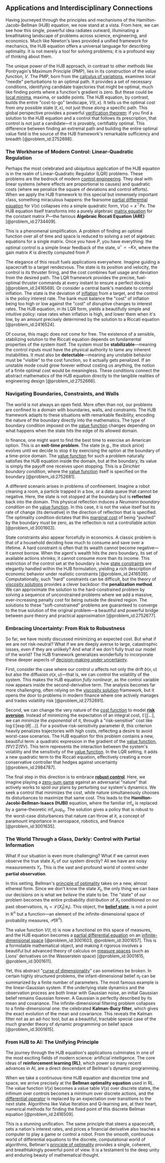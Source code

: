 ## Applications and Interdisciplinary Connections

Having journeyed through the principles and mechanisms of the Hamilton-Jacobi-Bellman (HJB) equation, we now stand at a vista. From here, we can see how this single, powerful idea radiates outward, illuminating a breathtaking landscape of problems across science, engineering, and economics. Much like Newton's laws provided a unified framework for mechanics, the HJB equation offers a universal language for describing optimality. It is not merely a tool for solving problems; it is a profound way of thinking about them.

The unique power of the HJB approach, in contrast to other methods like Pontryagin's Maximum Principle (PMP), lies in its construction of the *value function*, $V$. The PMP, born from the [calculus of variations](@article_id:141740), examines local "needle" perturbations to an optimal path. It provides a set of necessary conditions, identifying candidate trajectories that might be optimal, much like finding points where a function's gradient is zero. But these could be [local minima](@article_id:168559), maxima, or saddle points. The HJB equation, by contrast, builds the entire "cost-to-go" landscape, $V(t,x)$. It tells us the optimal cost from *any* possible state $(t,x)$, not just those along a specific path. This global perspective provides a powerful [verification theorem](@article_id:184686): if you find a solution to the HJB equation and a control that follows its prescription, that control is not just a candidate—it is provably, certifiably optimal. This difference between finding an extremal path and building the entire optimal value field is the source of the HJB framework's remarkable sufficiency and breadth [@problem_id:2752698].

### The Workhorse of Modern Control: Linear-Quadratic Regulation

Perhaps the most celebrated and ubiquitous application of the HJB equation is in the realm of Linear-Quadratic Regulator (LQR) problems. These problems are the bedrock of modern [control engineering](@article_id:149365). They deal with linear systems (where effects are proportional to causes) and quadratic costs (where we penalize the square of deviations and control efforts). When we apply the HJB framework to this special but immensely important class, something miraculous happens: the fearsome [partial differential equation](@article_id:140838) for $V(x)$ collapses into a simple quadratic form, $V(x) = x^{\top} P x$. The HJB equation itself transforms into a purely algebraic [matrix equation](@article_id:204257) for the constant matrix $P$—the famous **Algebraic Riccati Equation (ARE)** [@problem_id:2734409].

This is a phenomenal simplification. A problem of finding an optimal function over all of time and space is reduced to solving a set of algebraic equations for a single matrix. Once you have $P$, you have everything: the optimal control is a simple linear feedback of the state, $u^\star = -Kx$, where the gain matrix $K$ is directly computed from $P$.

The elegance of this result fuels applications everywhere. Imagine guiding a spacecraft to a target rendezvous. The state is its position and velocity, the control is its thruster firing, and the cost combines fuel usage and deviation from the desired path. The LQR framework provides the precise, fuel-optimal thruster commands at every instant to ensure a perfect docking [@problem_id:2416569]. Or consider a central bank's mandate to control inflation. The state is the deviation of [inflation](@article_id:160710) from a target, and the control is the policy interest rate. The bank must balance the "cost" of inflation being too high or low against the "cost" of disruptive changes to interest rates. The HJB equation, in its LQR form, yields a beautifully simple and intuitive policy: raise rates when inflation is high, and lower them when it's low, by an amount precisely determined by the solution to a Riccati equation [@problem_id:2416524].

Of course, this magic does not come for free. The existence of a sensible, stabilizing solution to the Riccati equation depends on fundamental properties of the system itself. The system must be **stabilizable**—meaning the control inputs must have the physical authority to tame any inherent instabilities. It must also be **detectable**—meaning any unstable behavior must be "visible" to the cost function, so it actually gets penalized. If an unstable mode could grow forever without costing us anything, the notion of a finite optimal cost would be meaningless. These conditions connect the abstract mathematics of the HJB equation directly to the tangible realities of engineering design [@problem_id:2752666].

### Navigating Boundaries, Constraints, and Walls

The world is not always an open field. More often than not, our problems are confined to a domain with boundaries, walls, and constraints. The HJB framework adapts to these situations with remarkable flexibility, encoding the nature of the boundary directly into the mathematics. The type of boundary condition imposed on the [value function](@article_id:144256) changes depending on what happens when the state hits the edge of its allowed domain.

In finance, one might want to find the best time to exercise an American option. This is an **exit-time problem**. The state (e.g., the stock price) evolves until we decide to stop it by exercising the option at the boundary of a time-price domain. The [value function](@article_id:144256) for such a problem naturally satisfies the HJB equation inside the domain, but at the boundary, its value is simply the payoff one receives upon stopping. This is a *Dirichlet boundary condition*, where the [value function](@article_id:144256) itself is specified on the boundary [@problem_id:2752681].

A different scenario arises in problems of confinement. Imagine a robot cleaning a room, a particle trapped in a box, or a data queue that cannot be negative. Here, the state is not stopped at the boundary but is **reflected** back into the domain. This physical reflection induces a *Neumann boundary condition* on the [value function](@article_id:144256). In this case, it is not the value itself but its rate of change (its derivative) in the direction of reflection that is specified. The optimality condition dictates that this [marginal cost](@article_id:144105) of being "pushed" by the boundary must be zero, as the reflection is not a controllable action [@problem_id:3001603].

State constraints also appear forcefully in economics. A classic problem is that of a household deciding how much to consume and save over a lifetime. A hard constraint is often that its wealth cannot become negative—it cannot borrow. When the agent's wealth hits the zero boundary, its set of available actions shrinks; it cannot consume more than its income. This restriction of the control set at the boundary is how [state constraints](@article_id:271122) are elegantly handled within the HJB formulation, yielding a rich description of economic behavior under realistic constraints [@problem_id:2416539]. Computationally, such "hard" constraints can be difficult, but the theory of [viscosity solutions](@article_id:177102) provides a clever backdoor: the **penalization method**. We can approximate the solution to the hard-constrained problem by solving a sequence of unconstrained problems where we add a massive, ever-increasing penalty cost for being outside the desired region. The solutions to these "soft-constrained" problems are guaranteed to converge to the true solution of the original problem—a beautiful and powerful bridge between pure theory and practical approximation [@problem_id:2752677].

### Embracing Uncertainty: From Risk to Robustness

So far, we have mostly discussed minimizing an expected cost. But what if we are not risk-neutral? What if we are deeply averse to large, catastrophic losses, even if they are unlikely? And what if we don't fully trust our model of the world? The HJB framework generalizes wonderfully to incorporate these deeper aspects of [decision-making under uncertainty](@article_id:142811).

First, consider the case where our control $u$ affects not only the drift $b(x,u)$ but also the diffusion $\sigma(x,u)$—that is, we can control the volatility of the system. This makes the HJB equation *fully nonlinear*, as the control variable now appears inside the second-derivative term. The analysis becomes far more challenging, often relying on the [viscosity solution](@article_id:197864) framework, but it opens the door to problems in modern finance where one actively manages and trades volatility risk [@problem_id:2752691].

Second, we can change the very nature of the [cost function](@article_id:138187) to model **[risk aversion](@article_id:136912)**. Instead of minimizing the expectation of an integral cost, $\mathbb{E}\left[\int \dots \right]$, we can minimize the *exponential* of it, through a "risk-sensitive" cost like $\log \mathbb{E}\left[\exp(\theta \int \dots )\right]$. For a positive risk-sensitivity parameter $\theta$, this criterion heavily penalizes trajectories with high costs, reflecting a desire to avoid worst-case scenarios. The HJB equation for this problem contains a new, beautiful term: a quadratic expression in the gradient of the [value function](@article_id:144256), $(\nabla V)' \Sigma (\nabla V)$. This term represents the interaction between the system's volatility and the sensitivity of the [value function](@article_id:144256). In the LQR setting, it adds a new quadratic term to the Riccati equation, effectively creating a more conservative controller that hedges against uncertainty [@problem_id:2984787].

The final step in this direction is to embrace **[robust control](@article_id:260500)**. Here, we imagine playing a [zero-sum game](@article_id:264817) against an adversarial "nature" that actively works to spoil our plans by perturbing our system's dynamics. We seek a control that minimizes the cost, while nature simultaneously chooses its disturbances to maximize that same cost. This leads to the **Hamilton-Jacobi-Bellman-Isaacs (HJBI)** equation, where the familiar $\inf_u$ is replaced by a game-theoretic $\inf_u \sup_\eta$. The solution gives a policy that is robust to the worst-case disturbances that nature can throw at it, a concept of paramount importance in aerospace, robotics, and finance [@problem_id:3001635].

### The World Through a Glass, Darkly: Control with Partial Information

What if our situation is even more challenging? What if we cannot even observe the true state $X_t$ of our system directly? All we have are noisy measurements $Y_t$. This is the vast and profound world of control under **partial observation**.

In this setting, Bellman's [principle of optimality](@article_id:147039) takes on a new, almost ethereal form. Since we don't know the state $X_t$, the only thing we can base our decisions on is what we *believe* the state to be. The "state" of our problem becomes the entire probability distribution of $X_t$ conditioned on our past observations, $\pi_t = \mathcal{L}(X_t | \mathcal{Y}_t)$. This object, the **[belief state](@article_id:194617)**, is not a point in $\mathbb{R}^n$ but a function—an element of the infinite-dimensional space of probability measures, $\mathcal{P}(\mathbb{R}^n)$.

The value function $V(t, \pi)$ is now a functional on this space of measures, and the HJB equation becomes a [partial differential equation](@article_id:140838) on an [infinite-dimensional space](@article_id:138297) [@problem_id:3001603, @problem_id:3001657]. This is a formidable mathematical object, and making it rigorous involves a beautiful but advanced theory of calculus on [measure spaces](@article_id:191208) (such as Lions' derivatives on the Wasserstein space) [@problem_id:3001615, @problem_id:3001611].

Yet, this abstract "[curse of dimensionality](@article_id:143426)" can sometimes be broken. In certain highly structured problems, the infant-dimensional belief $\pi_t$ can be summarized by a finite number of parameters. The most famous example is the linear-Gaussian system. If the underlying state dynamics and the observation process are both linear with Gaussian noise, an initial Gaussian belief remains Gaussian forever. A Gaussian is perfectly described by its mean and covariance. The infinite-dimensional filtering problem collapses to a finite-dimensional one: the celebrated **Kalman-Bucy filter**, which gives the exact evolution of the mean and covariance. This reveals the Kalman filter not as an ad-hoc tool, but as a beautiful, tractable special case of the much grander theory of dynamic programming on belief space [@problem_id:3001615].

### From HJB to AI: The Unifying Principle

The journey through the HJB equation's applications culminates in one of the most exciting fields of modern science: artificial intelligence. The core ideas of **reinforcement learning (RL)**, which power so many recent advances in AI, are a direct descendant of Bellman's dynamic programming.

When we take a continuous-time HJB equation and discretize time and space, we arrive precisely at the **Bellman optimality equation** used in RL. The value function $V(x)$ becomes a value table $V(s)$ over discrete states, the infimum over controls becomes a minimum over discrete actions, and the [differential operator](@article_id:202134) is replaced by an expectation over transitions to the next state. Algorithms like Value Iteration and Q-learning are, at their heart, numerical methods for finding the fixed point of this discrete Bellman equation [@problem_id:2416509].

This is a stunning unification. The same principle that steers a spacecraft, sets a nation's interest rates, and prices a financial derivative also teaches a computer to play a game or control a robot. From the smooth, continuous world of differential equations to the discrete, computational world of algorithms, Bellman's [principle of optimality](@article_id:147039) provides a single, coherent, and breathtakingly powerful point of view. It is a testament to the deep unity and enduring beauty of mathematical thought.